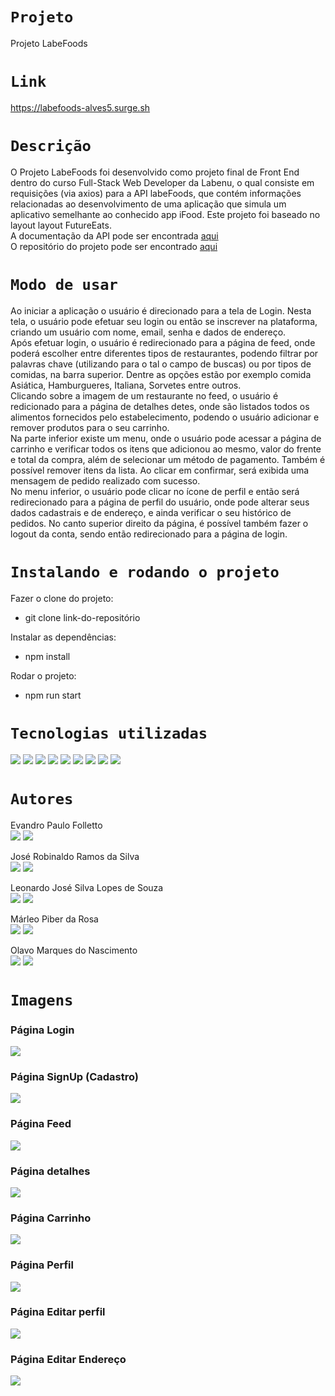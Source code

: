 # `Projeto`
Projeto LabeFoods

# `Link`
https://labefoods-alves5.surge.sh


# `Descrição`
O Projeto LabeFoods foi desenvolvido como projeto final de Front End dentro do curso Full-Stack Web Developer da Labenu, o qual consiste em requisições (via axios) para a API labeFoods, que contém informações relacionadas ao desenvolvimento de uma aplicação que simula um aplicativo semelhante ao conhecido app iFood. Este projeto foi baseado no layout layout FutureEats.
</br>
A documentação da API pode ser encontrada [aqui](https://documenter.getpostman.com/view/7549981/SWTEdGtT)
</br>
O repositório do projeto pode ser encontrado [aqui](https://github.com/future4code/Alves-labe-food5)

# `Modo de usar`
Ao iniciar a aplicação o usuário é direcionado para a tela de Login. Nesta tela, o usuário pode efetuar seu login ou então se inscrever na plataforma, criando um usuário com nome, email, senha e dados de endereço.
</br>
Após efetuar login, o usuário é redirecionado para a página de feed, onde poderá escolher entre diferentes tipos de restaurantes, podendo filtrar por palavras chave (utilizando para o tal o campo de buscas) ou por tipos de comidas, na barra superior. Dentre as opções estão por exemplo comida Asiática, Hamburgueres, Italiana, Sorvetes entre outros.
</br>
Clicando sobre a imagem de um restaurante no feed, o usuário é redicionado para a página de detalhes detes, onde são listados todos os alimentos fornecidos pelo estabelecimento, podendo o usuário adicionar e remover produtos para o seu carrinho.
</br>
Na parte inferior existe um menu, onde o usuário pode acessar a página de carrinho e verificar todos os itens que adicionou ao mesmo, valor do frente e total da compra, além de selecionar um método de pagamento. Também é possível remover itens da lista. Ao clicar em confirmar, será exibida uma mensagem de pedido realizado com sucesso.
</br>
No menu inferior, o usuário pode clicar no ícone de perfil e então será redirecionado para a página de perfil do usuário, onde pode alterar seus dados cadastrais e de endereço, e ainda verificar o seu histórico de pedidos. No canto superior direito da página, é possível também fazer o logout da conta, sendo então redirecionado para a página de login.

# `Instalando e rodando o projeto`
Fazer o clone do projeto:
- git clone link-do-repositório

Instalar as dependências:
- npm install

Rodar o projeto:
- npm run start

# `Tecnologias utilizadas`
<div>
<img src="https://img.shields.io/badge/Visual_Studio_Code-0078D4?style=for-the-badge&logo=visual%20studio%20code&logoColor=white">
<img src="https://img.shields.io/badge/JavaScript-F7DF1E?style=for-the-badge&logo=javascript&logoColor=black">
<img src="https://img.shields.io/badge/HTML5-E34F26?style=for-the-badge&logo=html5&logoColor=white">
<img src="https://img.shields.io/badge/styled--components-DB7093?style=for-the-badge&logo=styled-components&logoColor=white">
<img src="https://img.shields.io/badge/React-20232A?style=for-the-badge&logo=react&logoColor=61DAFB">
<img src="https://img.shields.io/badge/GIT-E44C30?style=for-the-badge&logo=git&logoColor=white">
<img src="https://img.shields.io/badge/GitHub-100000?style=for-the-badge&logo=github&logoColor=white">
<img src="https://img.shields.io/badge/Markdown-000000?style=for-the-badge&logo=markdown&logoColor=white">
<img src="https://img.shields.io/badge/React_Router-CA4245?style=for-the-badge&logo=react-router&logoColor=white">
</div>

# `Autores`

Evandro Paulo Folletto
</br>
<a href="https://www.linkedin.com/in/evandrofolletto/"><img src="https://img.shields.io/badge/LinkedIn-0077B5?style=for-the-badge&logo=linkedin&logoColor=white"></a> <a href="https://github.com/epfolletto"><img src="https://img.shields.io/badge/GitHub-100000?style=for-the-badge&logo=github&logoColor=white"></a> 
</br>

José Robinaldo Ramos da Silva
</br>
<a href="https://www.linkedin.com/in/jose-robinaldo-ramos-da-silva-junior-50182113a/"><img src="https://img.shields.io/badge/LinkedIn-0077B5?style=for-the-badge&logo=linkedin&logoColor=white"></a> <a href="https://github.com/leonardojcsl"><img src="https://img.shields.io/badge/GitHub-100000?style=for-the-badge&logo=github&logoColor=white"></a>
</br>

Leonardo José Silva Lopes de Souza
</br>
<a href="https://www.linkedin.com/in/leonardojcsl91/"><img src="https://img.shields.io/badge/LinkedIn-0077B5?style=for-the-badge&logo=linkedin&logoColor=white"></a> <a href="https://github.com/marleopr"><img src="https://img.shields.io/badge/GitHub-100000?style=for-the-badge&logo=github&logoColor=white"></a>
</br>

Márleo Piber da Rosa
</br>
<a href="https://www.linkedin.com/in/marleopiber/"><img src="https://img.shields.io/badge/LinkedIn-0077B5?style=for-the-badge&logo=linkedin&logoColor=white"></a> <a href="https://github.com/Joserobinaldo"><img src="https://img.shields.io/badge/GitHub-100000?style=for-the-badge&logo=github&logoColor=white"></a>
</br>

Olavo Marques do Nascimento
</br>
<a href="https://www.linkedin.com/in/olavo-marques-6421ab123/"><img src="https://img.shields.io/badge/LinkedIn-0077B5?style=for-the-badge&logo=linkedin&logoColor=white"></a> <a href="https://github.com/Olavo-marques"><img src="https://img.shields.io/badge/GitHub-100000?style=for-the-badge&logo=github&logoColor=white"></a>

# `Imagens`
### Página Login
<img src="./src/assets/img_readme/login.png"/>

### Página SignUp (Cadastro)
<img src="./src/assets/img_readme/signup.png"/>

### Página Feed
<img src="./src/assets/img_readme/feed.png"/>

### Página detalhes
<img src="./src/assets/img_readme/restaurant.png"/>

### Página Carrinho
<img src="./src/assets/img_readme/cart.png"/>

### Página Perfil
<img src="./src/assets/img_readme/profile.png"/>

### Página Editar perfil
<img src="./src/assets/img_readme/profile_edit.png"/>

### Página Editar Endereço
<img src="./src/assets/img_readme/profile_address.png"/>
